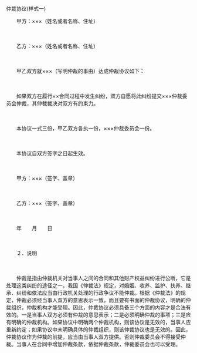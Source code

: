 



仲裁协议(样式一)



 　　甲方：×××（姓名或者名称、住址）

　　

　　乙方：×××（姓名或者名称、住址）

　　

　　甲乙双方就×××（写明仲裁的事由）达成仲裁协议如下：

　　

　　如果双方在履行××合同过程中发生纠纷，双方自愿将此纠纷提交×××仲裁委员会仲裁，其仲裁裁决对双方有约束力。

　　

　　本协议一式三份，甲乙双方各执一份，×××仲裁委员会一份。

　　

　　本协议自双方签字之日起生效。　　　　　　　　　　　　　　　　　　　　　　

　　

　　甲方：×××（签字、盖章）　　　　　　　　　　　　　　　　

　　

　　乙方：×××（签字、盖章）

　　

　　年　　月　　日　　　　　　　　　　　　　　　　

　　

　　２．说明　　

　　

　　仲裁是指由仲裁机关对当事人之间的合同和其他财产权益纠纷进行公断，它是处理这类纠纷的途径之一。我国《仲裁法》规定，对婚姻、收养、监护、扶养、继承、纠纷和依法应当由行政机关处理的行政争议不能仲裁。根据《仲裁法》的规定，仲裁必须经当事人双方的意思表示一致，而且要有书面的仲裁协议，明确的仲裁组织，仲裁机构才能受理。因此，仲裁协议必须具备三个方面的内容才是合法有效的。一是当事人双方必须有仲裁的意思表示；二是必须明确仲裁的事项；三是应有明确的仲裁机构。如果协议中明确两个仲裁机构，则该协议是无效的，当事人应重新约定；如果协议中未明确具体的仲裁组织，则该仲裁协议也是无效的。因此，仲裁协议作为仲裁的前提，应当由当事人双方提供。否则仲裁委员会不得接受仲裁。当事人在合同中增加仲裁条款，依据仲裁条款，仲裁委员会也可以受理。

　　

　　
